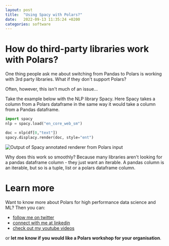 ```yaml
---
layout: post
title:  "Using Spacy with Polars?"
date:   2022-09-13 11:35:24 +0200
categories: software
---
```

# How do third-party libraries work with Polars?
One thing people ask me about switching from Pandas to Polars is working with 3rd party libraries. What if they don't support Polars?

Often, however, this isn't much of an issue...

Take the example below with the NLP library Spacy. Here Spacy takes a column from a Polars dataframe in the same way it would take a column from a Pandas dataframe.

```python
import spacy
nlp = spacy.load("en_core_web_sm")

doc = nlp(df[0,"text"])
spacy.displacy.render(doc, style="ent")
```
![Output of Spacy annotated renderer from Polars input](/img/spacy_polars.png)

Why does this work so smoothly? Because many libraries aren't looking for a pandas dataframe column - they just want an iterable. A pandas column is an iterable, but so is a tuple, list or a polars dataframe column.

# Learn more
Want to know more about Polars for high performance data science and ML? Then you can:
- [follow me on twitter](https://twitter.com/braaannigan)
- [connect with me at linkedin](https://www.linkedin.com/in/liam-brannigan-9080b214a/)
- [check out my youtube videos](https://www.youtube.com/watch?v=nGritAo-71o)

or **let me know if you would like a Polars workshop for your organisation**.